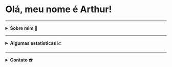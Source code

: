 # Olá, meu nome é Arthur!

---

<details> 
    <summary> <b> Sobre mim  👀 </b> </summary>
    <ul>
        <li>🎓 Graduando em Engenharia de Software na <a href = "https://www.ufg.br/"> <b>Universidade Federal de Goiás</b></a>. </li>
        <li>🎯 Interesses: Java, HTML, JavaScript, SQL. </li>
        <li>🎮 Fã de jogos e animes em geral. </li>
    </ul>
<!--     <h4>Você pode acessar meu portfólio clicando <a href="https://arthurfariapeixoto.github.io/My_portfolio/" target="_blank">aqui</a>.</h4> -->
        
</details>

---

<details>
<summary><b> Algumas estatísticas 📈 </b></summary>
   
![Anurag's GitHub stats](https://github-readme-stats.vercel.app/api?username=ArthurFariaPeixoto&show_icons=true&theme=transparent)


[![Top Langs](https://github-readme-stats.vercel.app/api/top-langs/?username=ArthurFariaPeixoto&layout=compact&show_icons=true&theme=transparent)](https://github.com/anuraghazra/github-readme-stats)

</details>

--- 

<details>
    <summary> <b> Contato ☎️ </b> </summary>
        <a href="mailto:arthurfpeixoto@gmail.com">
        <img src="https://img.shields.io/badge/gmail-D14836?&style=for-the-badge&logo=gmail&logoColor=white&link=mailto:arthurfpeixoto@gmail.com"></a>
        <a href="https://www.instagram.com/arthur_fariap/">
        <img src="https://img.shields.io/badge/-Instagram-%23E4405F?style=for-the-badge&logo=instagram&logoColor=white"></a>
        <a href="https://www.linkedin.com/in/arthur-faria-peixoto-793340207/">
        <img src="https://img.shields.io/badge/-LinkedIn-%230077B5?style=for-the-badge&logo=linkedin&logoColor=white"></a>
    
</details>
